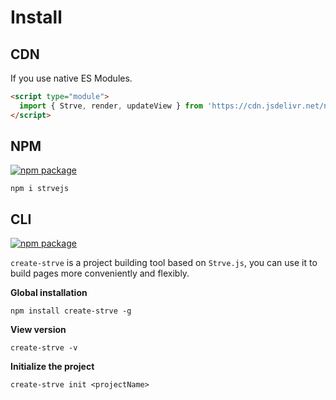 # Install

## CDN

If you use native ES Modules.

```html
<script type="module">
  import { Strve, render, updateView } from 'https://cdn.jsdelivr.net/npm/strvejs/dist/strve.esm.min.js';
</script>
```
## NPM
<a href="https://npmjs.com/package/strvejs"><img src="https://badgen.net/npm/v/strvejs" alt="npm package"></a>

```shell
npm i strvejs
```

## CLI
<a href="https://npmjs.com/package/create-strve"><img src="https://badgen.net/npm/v/create-strve" alt="npm package"></a>

`create-strve` is a project building tool based on `Strve.js`, you can use it to build pages more conveniently and flexibly.

**Global installation**

```shell
npm install create-strve -g
```

**View version**
```shell
create-strve -v
```

**Initialize the project**
```shell
create-strve init <projectName>
```